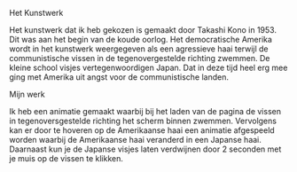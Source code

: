 Het Kunstwerk

Het kunstwerk dat ik heb gekozen is gemaakt door Takashi Kono in 1953. Dit was aan het begin van de koude oorlog. Het democratische Amerika wordt in het kunstwerk weergegeven als een agressieve haai terwijl de communistische vissen in de tegenovergestelde richting zwemmen. De kleine school visjes vertegenwoordigen Japan. Dat in deze tijd heel erg mee ging met Amerika uit angst voor de communistische landen.


Mijn werk

Ik heb een animatie gemaakt waarbij bij het laden van de pagina de vissen in tegenoversgestelde richting het scherm binnen zwemmen. Vervolgens kan er door te hoveren op de Amerikaanse haai een animatie afgespeeld worden waarbij de Amerikaanse haai veranderd in een Japanse haai. Daarnaast kun je de Japanse visjes laten verdwijnen door 2 seconden met je muis op de vissen te klikken.